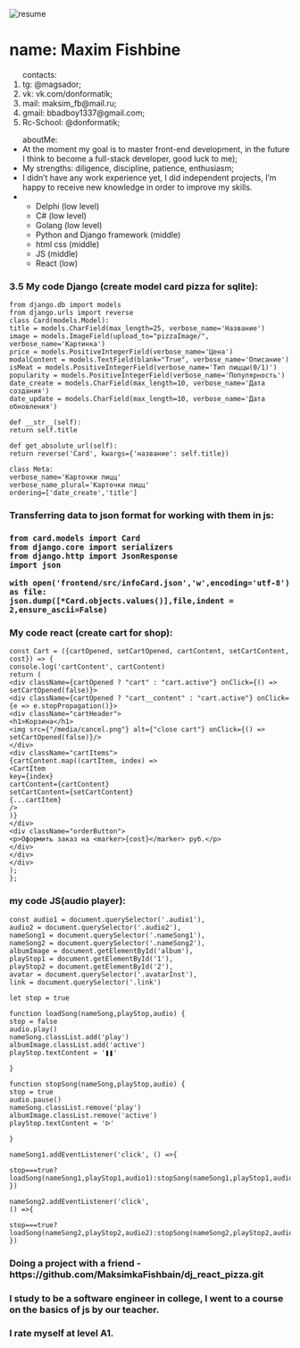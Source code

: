 ![resume](https://user-images.githubusercontent.com/95378394/207242388-ea7e2605-cb7a-4a8e-bdcd-88b2ca27933f.png)

<h1>name: Maxim Fishbine</h1>

<ol> contacts:
<li> tg: @magsador;
<li> vk: vk.com/donformatik;
<li> mail: maksim_fb@mail.ru;
<li> gmail: bbadboy1337@gmail.com;
<li> Rc-School: @donformatik;
</ol>

<ul> aboutMe: <li> At the moment my goal is to master front-end development, in the future I think to become a full-stack developer, good luck to me);</li>
<li> My strengths: diligence, discipline, patience, enthusiasm; </li>
<li> I didn’t have any work experience yet, I did independent projects, I’m happy to receive new knowledge in order to improve my skills.</li>
<li> <ul>
<li>Delphi (low level)</li>
<li>C# (low level)</li>
<li>Golang (low level)</li>
<li>Python and Django framework (middle)</li>
<li>html сss (middle)</li>
<li>JS (middle)</li>
<li>React (low)</li>
</ul>
</li>
</ul>

<h3>3.5 My code Django (create model card pizza for sqlite):</h3>

```
from django.db import models
from django.urls import reverse
class Card(models.Model):
title = models.CharField(max_length=25, verbose_name='Название')
image = models.ImageField(upload_to="pizzaImage/", verbose_name='Картинка')
price = models.PositiveIntegerField(verbose_name='Цена')
modalContent = models.TextField(blank="True", verbose_name='Описание')
isMeat = models.PositiveIntegerField(verbose_name='Тип пиццы(0/1)')
popularity = models.PositiveIntegerField(verbose_name='Популярность')
date_create = models.CharField(max_length=10, verbose_name='Дата создания')
date_update = models.CharField(max_length=10, verbose_name='Дата обновления')

def __str__(self):
return self.title

def get_absolute_url(self):
return reverse('Card', kwargs={'название': self.title})

class Meta:
verbose_name='Карточки пицц'
verbose_name_plural='Карточки пицц'
ordering=['date_create','title']
```

<h3>Transferring data to json format for working with them in js:<h3>

```
from card.models import Card
from django.core import serializers
from django.http import JsonResponse
import json

with open('frontend/src/infoCard.json','w',encoding='utf-8') as file:
json.dump([*Card.objects.values()],file,indent = 2,ensure_ascii=False)
```

<h3>My code react (create cart for shop):</h3>

```
const Cart = ({cartOpened, setCartOpened, cartContent, setCartContent, cost}) => {
console.log('cartContent', cartContent)
return (
<div className={cartOpened ? "cart" : "cart.active"} onClick={() => setCartOpened(false)}>
<div className={cartOpened ? "cart__content" : "cart.active"} onClick={e => e.stopPropagation()}>
<div className="cartHeader">
<h1>Корзина</h1>
<img src={"/media/сancel.png"} alt={"close cart"} onClick={() => setCartOpened(false)}/>
</div>
<div className="cartItems">
{cartContent.map((cartItem, index) =>
<CartItem
key={index}
cartContent={cartContent}
setCartContent={setCartContent}
{...cartItem}
/>
)}
</div>
<div className="orderButton">
<p>Оформить заказ на <marker>{cost}</marker> руб.</p>
</div>
</div>
</div>
);
};
```

<h3>my code JS(audio player):</h3>

```
const audio1 = document.querySelector('.audio1'),
audio2 = document.querySelector('.audio2'),
nameSong1 = document.querySelector('.nameSong1'),
nameSong2 = document.querySelector('.nameSong2'),
albumImage = document.getElementById('album'),
playStop1 = document.getElementById('1'),
playStop2 = document.getElementById('2'),
avatar = document.querySelector('.avatarInst'),
link = document.querySelector('.link')

let stop = true

function loadSong(nameSong,playStop,audio) {
stop = false
audio.play()
nameSong.classList.add('play')
albumImage.classList.add('active')
playStop.textContent = '❚❚'

}

function stopSong(nameSong,playStop,audio) {
stop = true
audio.pause()
nameSong.classList.remove('play')
albumImage.classList.remove('active')
playStop.textContent = 'ᐅ'

}

nameSong1.addEventListener('click', () =>{

stop===true?loadSong(nameSong1,playStop1,audio1):stopSong(nameSong1,playStop1,audio1)
})

nameSong2.addEventListener('click',
() =>{

stop===true?loadSong(nameSong2,playStop2,audio2):stopSong(nameSong2,playStop2,audio2)
})
```

<h3> Doing a project with a friend - https://github.com/MaksimkaFishbain/dj_react_pizza.git </h3>

<h3> I study to be a software engineer in college, I went to a course on the basics of js by our teacher. </h3>

<h3> I rate myself at level A1.</h3>
